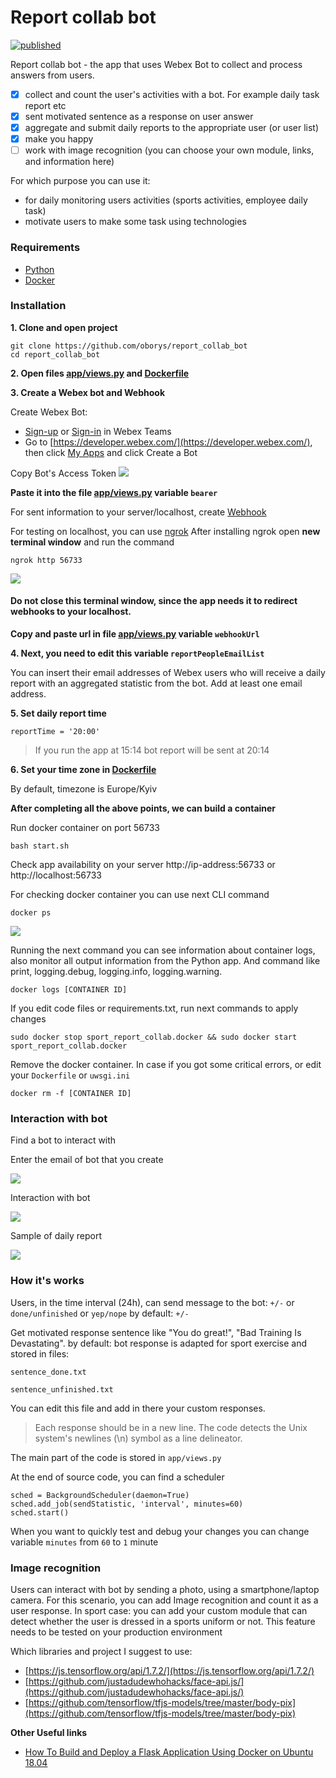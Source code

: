 # Report collab bot
[![published](https://static.production.devnetcloud.com/codeexchange/assets/images/devnet-published.svg)](https://developer.cisco.com/codeexchange/github/repo/oborys/report_collab_bot)

Report collab bot - the app that uses Webex Bot to collect and process answers from users.

- [x] collect and count the user's activities with a bot. For example daily task report etc
- [x] sent motivated sentence as a response on user answer
- [x] aggregate and submit daily reports to the appropriate user (or user list)
- [x] make you happy
- [ ] work with image recognition (you can choose your own module, links, and information here)

For which purpose you can use it:
- for daily monitoring users activities (sports activities, employee daily task)
- motivate users to make some task using technologies

### Requirements
- [Python](https://www.python.org/downloads/)
- [Docker](https://www.docker.com/get-started)

### Installation

**1. Clone and open project**

```
git clone https://github.com/oborys/report_collab_bot
cd report_collab_bot
```
**2. Open files [app/views.py](app/views.py) and [Dockerfile](Dockerfile)**

**3. Create a Webex bot and Webhook**

Create Webex Bot:
- [Sign-up](https://www.webex.com/pricing/free-trial.html) or [Sign-in](https://teams.webex.com/signin) in Webex Teams
- Go to [https://developer.webex.com/](https://developer.webex.com/), then click [My Apps](https://developer.webex.com/my-apps) and click Create a Bot

Copy Bot's Access Token
![](img/App_Bot_Token.png)

**Paste it into the file [app/views.py](app/views.py) variable `bearer`**


For sent information to your server/localhost, create [Webhook](https://developer.cisco.com/learning/tracks/devnet-express-cloud-collab-it-pro/creating-spark-bots-itp/collab-spark-botl-itp/step/4)

For testing on localhost, you can use [ngrok](https://ngrok.com/download)
After installing ngrok open **new terminal window** and run the command
```
ngrok http 56733
```
![](img/ngrok.png)

#### Do not close this terminal window, since the app needs it to redirect webhooks to your localhost.

**Сopy and paste url in file [app/views.py](app/views.py) variable `webhookUrl`**

**4. Next, you need to edit this variable `reportPeopleEmailList`** 

You can insert their email addresses of Webex users who will receive a daily report with an aggregated statistic from the bot.
Add at least one email address.

**5. Set daily report time**

`reportTime = '20:00'`

> If you run the app at 15:14 bot report will be sent at 20:14


**6. Set your time zone in [Dockerfile](Dockerfile)**

By default, timezone is Europe/Kyiv

**After completing all the above points, we can build a container**

Run docker container on port 56733
```
bash start.sh
```

Check app availability on your server http://ip-address:56733 or http://localhost:56733

For checking docker container you can use next CLI command

```
docker ps
```
![](img/docker_ps.png)

Running the next command you can see information about container logs, also monitor all output information from the Python app. And command like print, logging.debug, logging.info, logging.warning.   

```
docker logs [CONTAINER ID]
```
If you edit code files or requirements.txt, run next commands to apply changes
```
sudo docker stop sport_report_collab.docker && sudo docker start sport_report_collab.docker
```

Remove the docker container. In case if you got some critical errors, or edit your `Dockerfile` or `uwsgi.ini`
```
docker rm -f [CONTAINER ID]
```
### Interaction with bot

Find a bot to interact with

Enter the email of bot that you create

![](img/find_bot.png)


Interaction with bot

![](img/bot_interaction.png)

Sample of daily report

![](img/daily_report.png)

### How it's works

Users, in the time interval (24h), can send message to the bot:
`+/-` or `done/unfinished` or `yep/nope`
by default: `+/-`

Get motivated response sentence like "You do great!", "Bad Training Is Devastating".
by default: bot response is adapted for sport exercise
and stored in files:

`sentence_done.txt`

`sentence_unfinished.txt`

You can edit this file and add in there your custom responses.

> Each response should be in a new line. The code detects the Unix system's newlines (\n) symbol as a line delineator.
  
The main part of the code is stored in `app/views.py`

At the end of source code, you can find a scheduler
```
sched = BackgroundScheduler(daemon=True)
sched.add_job(sendStatistic, 'interval', minutes=60)
sched.start()
```
When you want to quickly test and debug your changes you can change variable `minutes` from `60` to `1` minute


### Image recognition

Users can interact with bot by sending a photo, using a smartphone/laptop camera.
For this scenario, you can add Image recognition and count it as a user response.
In sport case: you can add your custom module that can detect whether the user is dressed in a sports uniform or not. 
This feature needs to be tested on your production environment

Which libraries and project I suggest to use:
- [https://js.tensorflow.org/api/1.7.2/](https://js.tensorflow.org/api/1.7.2/)
- [https://github.com/justadudewhohacks/face-api.js/](https://github.com/justadudewhohacks/face-api.js/)
- [https://github.com/tensorflow/tfjs-models/tree/master/body-pix](https://github.com/tensorflow/tfjs-models/tree/master/body-pix)


**Other Useful links**

- [How To Build and Deploy a Flask Application Using Docker on Ubuntu 18.04](https://www.digitalocean.com/community/tutorials/how-to-build-and-deploy-a-flask-application-using-docker-on-ubuntu-18-04)
